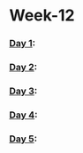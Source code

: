 # Week-12

### [Day 1](https://github.com/freecodingbootcamp/Week-12/tree/master/Day-1):

### [Day 2](https://github.com/freecodingbootcamp/Week-12/tree/master/Day-2):

### [Day 3](https://github.com/freecodingbootcamp/Week-12/tree/master/Day-3):

### [Day 4](https://github.com/freecodingbootcamp/Week-12/tree/master/Day-4):

### [Day 5](https://github.com/freecodingbootcamp/Week-12/tree/master/Day-5):
